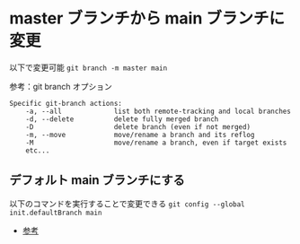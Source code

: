# master ブランチから main ブランチに変更
以下で変更可能
`git branch -m master main`

参考：git branch オプション
```
Specific git-branch actions:
    -a, --all             list both remote-tracking and local branches
    -d, --delete          delete fully merged branch
    -D                    delete branch (even if not merged)
    -m, --move            move/rename a branch and its reflog
    -M                    move/rename a branch, even if target exists
    etc...
```

## デフォルト main ブランチにする
以下のコマンドを実行することで変更できる
`git config --global init.defaultBranch main`

- [参考](https://qiita.com/fk_chang/items/a4839a595fef9a2c3724)

